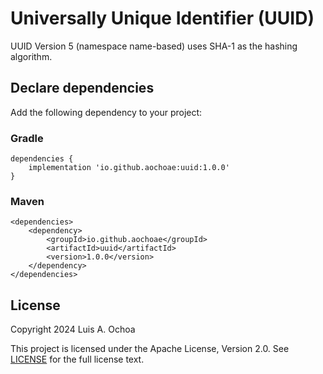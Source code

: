 # Universally Unique Identifier (UUID)

UUID Version 5 (namespace name-based) uses SHA-1 as the hashing algorithm.

## Declare dependencies

Add the following dependency to your project:

### Gradle

```
dependencies {
    implementation 'io.github.aochoae:uuid:1.0.0'
}
```

### Maven

```
<dependencies>
    <dependency>
        <groupId>io.github.aochoae</groupId>
        <artifactId>uuid</artifactId>
        <version>1.0.0</version>
    </dependency>
</dependencies>
```

## License

Copyright 2024 Luis A. Ochoa

This project is licensed under the Apache License, Version 2.0.
See [LICENSE](LICENSE) for the full license text.
